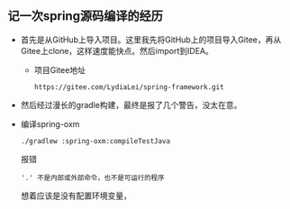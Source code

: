 ## 记一次spring源码编译的经历

- 首先是从GitHub上导入项目。这里我先将GitHub上的项目导入Gitee，再从Gitee上clone，这样速度能快点。然后import到IDEA。

  - 项目Gitee地址

    ```
    https://gitee.com/LydiaLei/spring-framework.git
    ```

- 然后经过漫长的gradle构建，最终是报了几个警告，没太在意。

- 编译spring-oxm

  ```
  ./gradlew :spring-oxm:compileTestJava
  ```

  报错

  ```
  '.' 不是内部或外部命令，也不是可运行的程序
  ```

  想着应该是没有配置环境变量，

